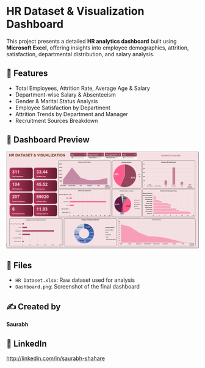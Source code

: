 # HR Dataset & Visualization Dashboard

This project presents a detailed **HR analytics dashboard** built using **Microsoft Excel**, offering insights into employee demographics, attrition, satisfaction, departmental distribution, and salary analysis.

## 📌 Features

- Total Employees, Attrition Rate, Average Age & Salary
- Department-wise Salary & Absenteeism
- Gender & Marital Status Analysis
- Employee Satisfaction by Department
- Attrition Trends by Department and Manager
- Recruitment Sources Breakdown

## 📸 Dashboard Preview

![HR Dashboard](Dashboard.png)

## 📂 Files

- `HR Dataset.xlsx`: Raw dataset used for analysis
- `Dashboard.png`: Screenshot of the final dashboard

## ✍️ Created by

**Saurabh**
## 💼 LinkedIn
http://linkedin.com/in/saurabh-shahare
